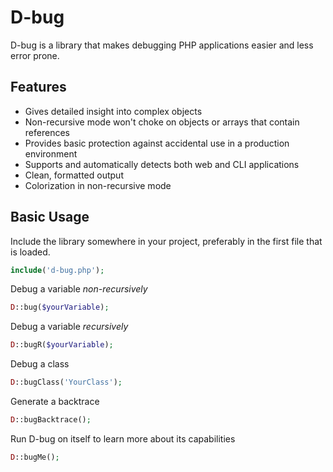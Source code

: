 # D-bug

D-bug is a library that makes debugging PHP applications easier and less error prone.

## Features

* Gives detailed insight into complex objects
* Non-recursive mode won't choke on objects or arrays that contain references
* Provides basic protection against accidental use in a production environment
* Supports and automatically detects both web and CLI applications
* Clean, formatted output
* Colorization in non-recursive mode

## Basic Usage

Include the library somewhere in your project, preferably in the first file that is loaded.

```php
include('d-bug.php');
```

Debug a variable *non-recursively*

```php
D::bug($yourVariable);
```

Debug a variable *recursively*

```php
D::bugR($yourVariable);
```

Debug a class

```php
D::bugClass('YourClass');
```

Generate a backtrace

```php
D::bugBacktrace();
```

Run D-bug on itself to learn more about its capabilities

```php
D::bugMe();
```
